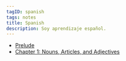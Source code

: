 ```yaml
---
tagID: spanish
tags: notes
title: Spanish
description: Soy aprendizaje español.
---
```


* [Prelude](Prelude)
* [Chapter 1: Nouns, Articles, and Adjectives](1-NounsArticlesAndAdjectives)
